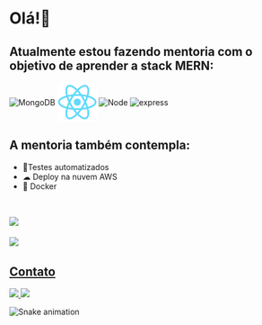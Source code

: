  # Olá!👋

## Atualmente estou fazendo mentoria com o objetivo de aprender a stack MERN:
<div style="display: inline_block">
   <img align="center" alt="MongoDB" height="70" width="70" src="https://cdn.jsdelivr.net/gh/devicons/devicon/icons/mongodb/mongodb-plain-wordmark.svg">
   <img align="center" alt="React" height="70" width="70" src="https://raw.githubusercontent.com/devicons/devicon/master/icons/react/react-original.svg">
   <img align="center" alt="Node" height="70" width="70" src="https://cdn.jsdelivr.net/gh/devicons/devicon/icons/nodejs/nodejs-plain-wordmark.svg">
   <img align="center" alt="express" height="70" width="70" src="https://cdn.jsdelivr.net/gh/devicons/devicon/icons/devicon-express-original-wordmark" >
</div>

##

## A mentoria também contempla:
- 🧾Testes automatizados
- ☁ Deploy na nuvem AWS
- 🚢 Docker
##
<br>
<div >
 <a href= "https://github.com/andressamalagutti">
 <img height = "180em" src="https://github-readme-stats.vercel.app/api?username=andressamalagutti&theme=cobalt&show_icons=true&include_all=commits=true&count"/><br><br>
 <img height = "180em" src="https://github-readme-stats.vercel.app/api/top-langs/?username=andressamalagutti&layout=compact&langs_count=16&theme=cobalt"/>
 </div>
 
 ## Contato
<div> 
 
 <a href = "mailto:andressamalagutt@hotmail.com"><img src="https://img.shields.io/badge/-Email-%23333?style=for-the-badge&logo=outlook&logoColor=white" target="_blank">  </a>
 <a href="https://www.linkedin.com/in/andressamalagutti" target="_blank"><img src="https://img.shields.io/badge/-LinkedIn-%230077B5?style=for-the-badge&logo=linkedin&logoColor=white" target="_blank"></a> 
</div>
 
![Snake animation](https://github.com/andressamalagutti/andressamalagutti/blob/output/github-contribution-grid-snake.gif)
